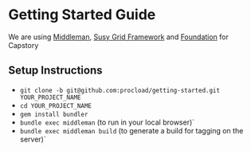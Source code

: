 # Getting Started Guide

We are using [Middleman](http://middlemanapp.com/getting-started/), [Susy Grid Framework](http://susy.oddbird.net/) and [Foundation](http://foundation.zurb.com/) for Capstory 

## Setup Instructions

* `git clone -b git@github.com:procload/getting-started.git YOUR_PROJECT_NAME`
* `cd YOUR_PROJECT_NAME`
* `gem install bundler`
* `bundle exec middleman` (to run in your local browser)`
* `bundle exec middleman build` (to generate a build for tagging on the server)`

